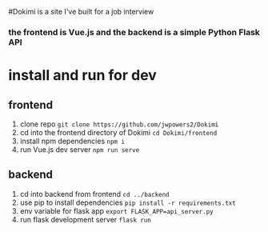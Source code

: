 #Dokimi is a site I've built for a job interview

### the frontend is Vue.js and the backend is a simple Python Flask API

# install and run for dev

## frontend

1. clone repo
   `git clone https://github.com/jwpowers2/Dokimi`
2. cd into the frontend directory of Dokimi
   `cd Dokimi/frontend`
3. install npm dependencies
   `npm i`
4. run Vue.js dev server
   `npm run serve`

## backend

1. cd into backend from frontend
   `cd ../backend`
2. use pip to install dependencies
   `pip install -r requirements.txt`
3. env variable for flask app
   `export FLASK_APP=api_server.py`
4. run flask development server
   `flask run`
